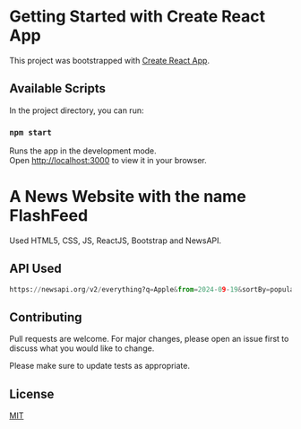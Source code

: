 # Getting Started with Create React App

This project was bootstrapped with [Create React App](https://github.com/facebook/create-react-app).

## Available Scripts

In the project directory, you can run:

### `npm start`

Runs the app in the development mode.\
Open [http://localhost:3000](http://localhost:3000) to view it in your browser.

# A News Website with the name FlashFeed
Used HTML5, CSS, JS, ReactJS, Bootstrap and NewsAPI.

## 



## API Used

```python
https://newsapi.org/v2/everything?q=Apple&from=2024-09-19&sortBy=popularity&apiKey=API_KEY
```

## Contributing

Pull requests are welcome. For major changes, please open an issue first
to discuss what you would like to change.

Please make sure to update tests as appropriate.

## License

[MIT](https://choosealicense.com/licenses/mit/)
